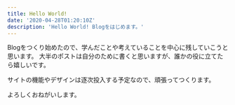 ```yaml
---
title: Hello World!
date: '2020-04-28T01:20:10Z'
description: 'Hello World! Blogをはじめます。'
---
```


Blogをつくり始めたので、学んだことや考えていることを中心に残していこうと思います。
大半のポストは自分のために書くと思いますが、誰かの役に立てたら嬉しいです。

サイトの機能やデザインは逐次投入する予定なので、頑張ってつくります。

よろしくおねがいします。
